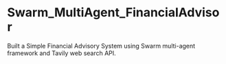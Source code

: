 # Swarm_MultiAgent_FinancialAdvisor
Built a Simple Financial Advisory System using Swarm multi-agent framework and Tavily web search API.
